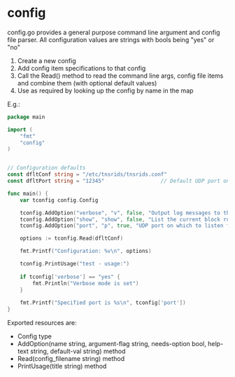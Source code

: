 # config
config.go provides a general purpose command line argument and config file parser. All configuration values are strings with bools being 
"yes" or "no"

1. Create a new config
2. Add config item specifications to that config
3. Call the Read() method to read the command line args, config file items and combine them (with optional default values)
4. Use as required by looking up the config by name in the map

E.g.:
```go
package main

import ( 
	"fmt"
	"config"
)


// Configuration defaults
const dfltConf string = "/etc/tnsrids/tnsrids.conf"
const dfltPort string = "12345"                  // Default UDP port on whic alert messages are received

func main() {
	var tconfig config.Config

	tconfig.AddOption("verbose", "v", false, "Output log messages to the console", "no")
	tconfig.AddOption("show", "show", false, "List the current block rules and exit", "no")
	tconfig.AddOption("port", "p", true, "UDP port on which to listen for alert messages", dfltPort)

	options := tconfig.Read(dfltConf)

	fmt.Printf("Configuration: %v\n", options)

	tconfig.PrintUsage("test - usage:")
	
	if tconfig['verbose'] == "yes" {
	    fmt.Println("Verbose mode is set")
	}
	
	fmt.Printf("Specified port is %s\n", tconfig['port'])
}
```

Exported resources are:
* Config type
* AddOption(name string, argument-flag string, needs-option bool, help-text string, default-val string) method
* Read(config_filename string) method
* PrintUsage(title string) method
